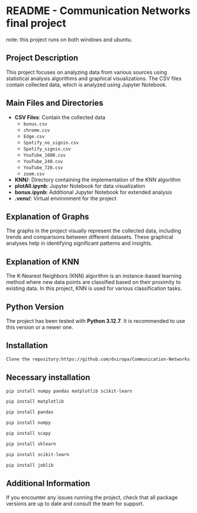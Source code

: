 # README - Communication Networks final project

note: this project runs on both windows and ubuntu.

## Project Description
This project focuses on analyzing data from various sources using statistical analysis algorithms and graphical visualizations. 
The CSV files contain collected data, which is analyzed using Jupyter Notebook.

## Main Files and Directories
- **CSV Files**: Contain the collected data
  - `bonus.csv`
  - `chrome.csv`
  - `Edge.csv`
  - `Spotify_no_signin.csv`
  - `Spotify_signin.csv`
  - `YouTube_1080.csv`
  - `YouTube_240.csv`
  - `YouTube_720.csv`
  - `zoom.csv`
- **KNN/**: Directory containing the implementation of the KNN algorithm
- **plotAll.ipynb**: Jupyter Notebook for data visualization
- **bonus.ipynb**: Additional Jupyter Notebook for extended analysis
- **.venv/**: Virtual environment for the project

## Explanation of Graphs
The graphs in the project visually represent the collected data, including trends and comparisons between different datasets. These graphical analyses help in identifying significant patterns and insights.

## Explanation of KNN
The K-Nearest Neighbors (KNN) algorithm is an instance-based learning method where new data points are classified based on their proximity to existing data. In this project, KNN is used for various classification tasks.

## Python Version
The project has been tested with **Python 3.12.7**. It is recommended to use this version or a newer one.

## Installation
```bash
Clone the repository:https://github.com/dviropa/Communication-Networks-Final-Project
```

## Necessary installation
```bash
pip install numpy pandas matplotlib scikit-learn
```
```bash
pip install matplotlib
```
```bash
pip install pandas
```
```bash
pip install numpy
```
```bash
pip install scapy
```
```bash
pip install sklearn
```
```bash
pip install scikit-learn
```
```bash
pip install joblib
```

## Additional Information
If you encounter any issues running the project, check that all package versions are up to date and consult the team for support.
